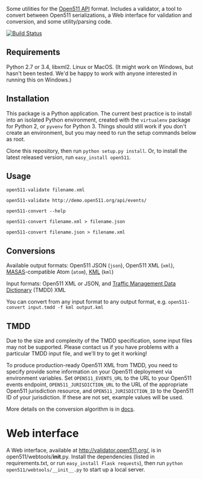 Some utilities for the [Open511 API](http://www.open511.org/) format. Includes a validator, a tool to convert between Open511 serializations, a Web interface for validation and conversion, and some utility/parsing code.

[![Build Status](https://travis-ci.org/open511/open511.png)](https://travis-ci.org/open511/open511)

## Requirements

Python 2.7 or 3.4, libxml2. Linux or MacOS. (It might work on Windows, but hasn't been tested. We'd be happy to work with anyone interested in running this on Windows.)

## Installation

This package is a Python application. The current best practice is to install into an isolated Python environment, created with the `virtualenv` package for Python 2, or `pyvenv` for Python 3. Things should still work if you don't create an environment, but you may need to run the setup commands below as root.

Clone this repository, then run `python setup.py install`. Or, to install the latest released version, run `easy_install open511`.

## Usage

    open511-validate filename.xml
    
    open511-validate http://demo.open511.org/api/events/

    open511-convert --help

    open511-convert filename.xml > filename.json

    open511-convert filename.json > filename.xml

## Conversions

Available output formats: Open511 JSON (`json`), Open511 XML (`xml`), [MASAS](https://www.masas-x.ca/en/)-compatible Atom (`atom`), [KML](https://developers.google.com/kml/) (`kml`)

Input formats: Open511 XML or JSON, and [Traffic Management Data Dictionary](http://www.ite.org/standards/tmdd/) (TMDD) XML

You can convert from any input format to any output format, e.g. `open511-convert input.tmdd -f kml output.kml`

## TMDD

Due to the size and complexity of the TMDD specification, some input files may not be supported. Please contact us if you have problems with a particular TMDD input file, and we'll try to get it working!

To produce production-ready Open511 XML from TMDD, you need to specify provide some information on your Open511 deployment via environment variables. Set `OPEN511_EVENTS_URL` to the URL to your Open511 events endpoint, `OPEN511_JURISDICTION_URL` to the URL of the appropriate Open511 jurisdiction resource, and `OPEN511_JURISDICTION_ID` to the Open511 ID of your jurisdiction. If these are not set, example values will be used.

More details on the conversion algorithm is in [docs](docs).

# Web interface

A Web interface, available at http://validator.open511.org/, is in open511/webtools/__init__.py. Install the dependencies (listed in requirements.txt, or run `easy_install Flask requests`), then run `python open511/webtools/__init__.py` to start up a local server.

